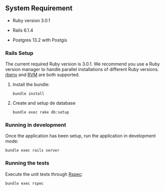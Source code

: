## System Requirement

* Ruby version 3.0.1

* Rails 6.1.4

* Postgres 13.2 with Postgis

### Rails Setup

The current required Ruby version is 3.0.1. We recommend you use a Ruby version
manager to handle parallel installations of different Ruby versions.
[rbenv](https://github.com/rbenv/rbenv) and [RVM](http://rvm.io) are both
supported.

1. Install the bundle:

    ```
    bundle install
    ```

2. Create and setup de database

    ```
    bundle exec rake db:setup
    ```

### Running in development

Once the application has been setup, run the application in development mode:

    bundle exec rails server

### Running the tests

Execute the unit tests through [Rspec](http://rspec.info):

    bundle exec rspec
